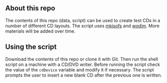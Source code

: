 ## About this repo

The contents of this repo (data, script) can be used to create test CDs in a number of different CD layouts. The script uses [mkisofs](http://linux.die.net/man/8/mkisofs) and [wodim](http://linux.die.net/man/1/wodim). More materials will be added over time.

## Using the script

Download the contents of this repo or clone it with Git. Then run the shell script on a machine with a CD/DVD writer. Before running the script check the value of the `cdDevice` variable and modify it if necessary. The script prompts the user to insert a new blank CD after the previous one is written.


